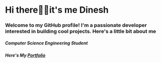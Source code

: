 # Hi there🙋‍♂️it's me Dinesh 
### Welcome to my GitHub profile! I'm a passionate developer interested in building cool projects. Here's a little bit about me
##### Computer Science Engineering Student 

##### Here's My <a href ="name">Portfolio</a>



